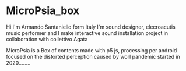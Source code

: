 # MicroPsia_box

Hi I'm Armando Santaniello form Italy
I'm sound designer, elecroacutis music performer and I make interactive sound installation project in collaboration with collettivo Agata

MicroPsia is a Box of contents made with p5 js, processing per android  focused on the distorted perception caused by worl pandemic started in 2020........
